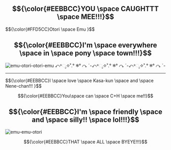 ## $${\color{#EEBBCC}YOU \space CAUGHTTT \space MEE!!!}$$ 

$${\color{#FFD5CC}Otori \space Emu \}$$ 

$${\color{#EEBBCC}I'm \space everywhere \space in \space pony \space town!!!}$$ 
------------------------------------------------------------------

![emu-otori-otori-emu](https://github.com/Otqri/Otqri/assets/143155782/e14b8bb3-0c93-4b58-bb99-bf99938b2bf1) ↶*ೃ✧˚.° ❃° ↷ ˊ-↶*ೃ✧˚.° ❃° ↷ ˊ-↶*ೃ✧˚.° ❃° ↷ ˊ-

------------------------------------------------------------------

$${\color{#EEBBCC}I \space love \space Kasa-kun \space and \space Nene-chan!!! \}$$ 

$${\color{#EEBBCC}You\space can \space C+H \space me!!}$$ 

$${\color{#EEBBCC}I'm \space friendly \space and \space silly!! \space lol!!!}$$ 
-----------------------------------------------------------------


![emu-emu-otori](https://github.com/Otqri/Otqri/assets/143155782/753119ba-c30d-43e6-a694-739ec6d43414) 

$${\color{#EEBBCC}THAT \space ALL \space BYEYE!!!}$$ 
